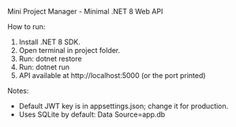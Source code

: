 Mini Project Manager - Minimal .NET 8 Web API

How to run:
  1. Install .NET 8 SDK.
  2. Open terminal in project folder.
  3. Run: dotnet restore
  4. Run: dotnet run
  5. API available at http://localhost:5000 (or the port printed)

Notes:
  - Default JWT key is in appsettings.json; change it for production.
  - Uses SQLite by default: Data Source=app.db
